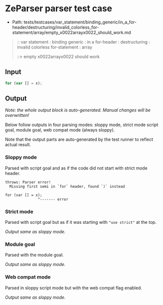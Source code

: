 # ZeParser parser test case

- Path: tests/testcases/var_statement/binding_generic/in_a_for-header/destructuring/invalid_colorless_for-statement/array/empty_x0022arrayx0022_should_work.md

> :: var statement : binding generic : in a for-header : destructuring : invalid colorless for-statement : array
>
> ::> empty x0022arrayx0022 should work

## Input

`````js
for (var [] = x);
`````

## Output

_Note: the whole output block is auto-generated. Manual changes will be overwritten!_

Below follow outputs in four parsing modes: sloppy mode, strict mode script goal, module goal, web compat mode (always sloppy).

Note that the output parts are auto-generated by the test runner to reflect actual result.

### Sloppy mode

Parsed with script goal and as if the code did not start with strict mode header.

`````
throws: Parser error!
  Missing first semi in `for` header, found `)` instead

for (var [] = x);
               ^------- error
`````

### Strict mode

Parsed with script goal but as if it was starting with `"use strict"` at the top.

_Output same as sloppy mode._

### Module goal

Parsed with the module goal.

_Output same as sloppy mode._

### Web compat mode

Parsed in sloppy script mode but with the web compat flag enabled.

_Output same as sloppy mode._
